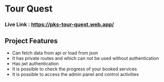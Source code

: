 # Tour Quest

### Live Link : https://pks-tour-quest.web.app/

## Project Features

- Can fetch data from api or load from json
- It has private routes and which can not be used without authentication
- Has jwt authentication
- It is possible to check the progress of your booked services
- It is possible to access the admin panel and control activities
